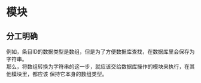# 模块

## 分工明确
例如，条目ID的数据类型是数组，但是为了方便数据库查找，在数据库里会保存为字符串。  
那么，将数组转换为字符串的这一步，就应该交给数据库操作的模块来执行，在其他模块里，都应该
保持它本身的数组类型。

